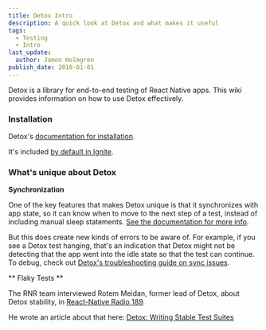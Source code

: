 ```yaml
---
title: Detox Intro
description: A quick look at Detox and what makes it useful
tags:
  - Testing
  - Intro
last_update:
  author: Jamon Holmgren
publish_date: 2018-01-01
---
```


Detox is a library for end-to-end testing of React Native apps. This wiki provides information on how to use Detox effectively.

### Installation

Detox's [documentation for installation](https://github.com/wix/Detox/blob/master/docs/Introduction.GettingStarted.md).

It's included [by default in Ignite](https://github.com/infinitered/ignite/tree/master/boilerplate/e2e).

### What's unique about Detox

**Synchronization**

One of the key features that makes Detox unique is that it synchronizes with app state, so it can know when to move to the next step of a test, instead of including manual sleep statements. [See the documentation for more info](https://github.com/wix/Detox/blob/485ba69e757faf71b6556c3ec6083690b949d744/docs/Introduction.HowDetoxWorks.md#how-detox-automatically-synchronizes-with-your-app).

But this does create new kinds of errors to be aware of. For example, if you see a Detox test hanging, that's an indication that Detox might not be detecting that the app went into the idle state so that the test can continue. To debug, check out [Detox's troubleshooting guide on sync issues](https://github.com/wix/Detox/blob/master/docs/Troubleshooting.Synchronization.md#dealing-with-synchronization-issues-in-tests).

** Flaky Tests **

The RNR team interviewed Rotem Meidan, former lead of Detox, about Detox stability, in [React-Native Radio 189](https://reactnativeradio.com/episodes/rnr-189-reliable-detox-with-rotem-opBGVWSK).

He wrote an article about that here: [Detox: Writing Stable Test Suites](https://medium.com/wix-engineering/detox-writing-stable-test-suites-372c9d537184)
